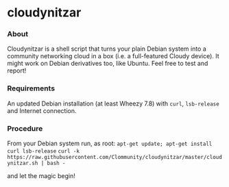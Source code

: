 # cloudynitzar

### About
Cloudynitzar is a shell script that turns your plain Debian system into a community networking cloud in a box (i.e. a full-featured Cloudy device). It might work on Debian derivatives too, like Ubuntu. Feel free to test and report!

### Requirements
An updated Debian installation (at least Wheezy 7.8) with `curl`, `lsb-release` and Internet connection.

### Procedure
From your Debian system run, as root:
`apt-get update; apt-get install curl lsb-release`
`curl -k https://raw.githubusercontent.com/Clommunity/cloudynitzar/master/cloudynitzar.sh | bash -`

and let the magic begin!
